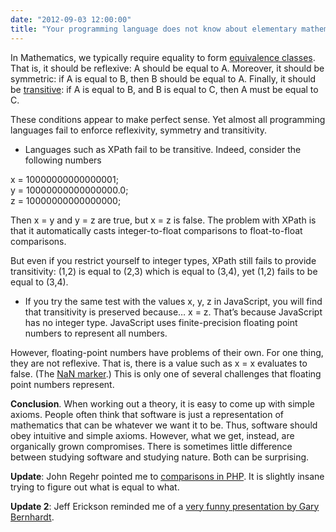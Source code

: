 ```yaml
---
date: "2012-09-03 12:00:00"
title: "Your programming language does not know about elementary mathematics"
---
```




In Mathematics, we typically require equality to form [equivalence classes](https://en.wikipedia.org/wiki/Equivalence_classes). That is, it should be reflexive: A should be equal to A. Moreover, it should be symmetric: if A is equal to B, then B should be equal to A. Finally, it should be [transitive](https://en.wikipedia.org/wiki/Transitive_relation): if A is equal to B, and B is equal to C, then A must be equal to C.

These conditions appear to make perfect sense. Yet almost all programming languages fail to enforce reflexivity, symmetry and transitivity.

- Languages such as XPath fail to be transitive. Indeed, consider the following numbers

x = 10000000000000001;<br/>
y = 10000000000000000.0;<br/>
z = 10000000000000000;

Then x = y and y = z are true, but x = z is false. The problem with XPath is that it automatically casts integer-to-float comparisons to float-to-float comparisons.

But even if you restrict yourself to integer types, XPath still fails to provide transitivity: (1,2) is equal to (2,3) which is equal to (3,4), yet (1,2) fails to be equal to (3,4).
- If you try the same test with the values x, y, z in JavaScript, you will find that transitivity is preserved because&hellip; x = z. That&rsquo;s because JavaScript has no integer type. JavaScript uses finite-precision floating point numbers to represent all numbers.

However, floating-point numbers have problems of their own. For one thing, they are not reflexive. That is, there is a value such as x = x evaluates to false. (The [NaN marker](https://en.wikipedia.org/wiki/NaN).) This is only one of several challenges that floating point numbers represent.


__Conclusion__. When working out a theory, it is easy to come up with simple axioms. People often think that software is just a representation of mathematics that can be whatever we want it to be. Thus, software should obey intuitive and simple axioms. However, what we get, instead, are organically grown compromises. There is sometimes little difference between studying software and studying nature. Both can be surprising.

__Update__: John Regehr pointed me to [comparisons in PHP](http://php.net/manual/en/types.comparisons.php). It is slightly insane trying to figure out what is equal to what.

__Update 2__: Jeff Erickson reminded me of a [very funny presentation by Gary Bernhardt](https://www.destroyallsoftware.com/talks/wat).

